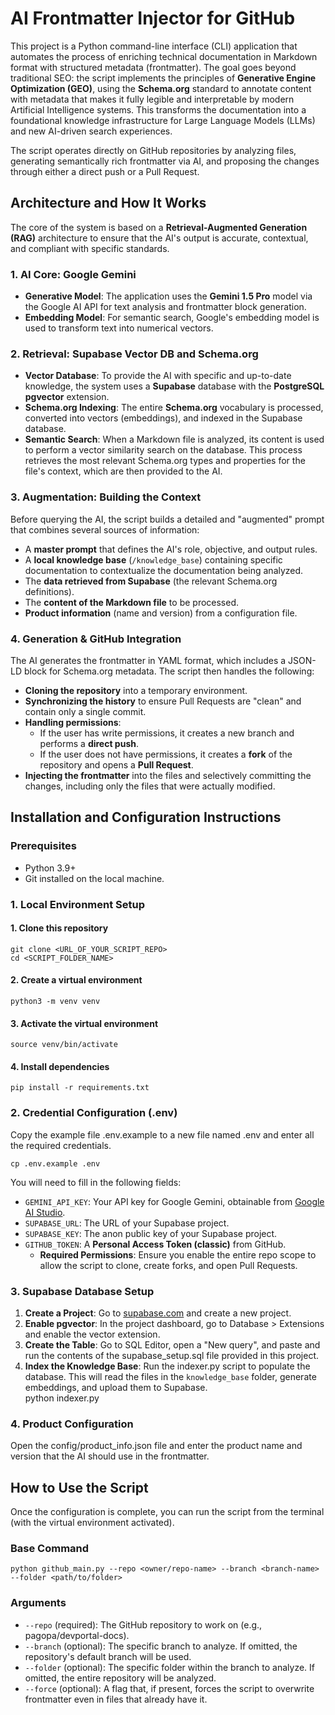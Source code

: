 # **AI Frontmatter Injector for GitHub**

This project is a Python command-line interface (CLI) application that automates the process of enriching technical documentation in Markdown format with structured metadata (frontmatter). The goal goes beyond traditional SEO: the script implements the principles of **Generative Engine Optimization (GEO)**, using the **Schema.org** standard to annotate content with metadata that makes it fully legible and interpretable by modern Artificial Intelligence systems. This transforms the documentation into a foundational knowledge infrastructure for Large Language Models (LLMs) and new AI-driven search experiences.

The script operates directly on GitHub repositories by analyzing files, generating semantically rich frontmatter via AI, and proposing the changes through either a direct push or a Pull Request.

## **Architecture and How It Works**

The core of the system is based on a **Retrieval-Augmented Generation (RAG)** architecture to ensure that the AI's output is accurate, contextual, and compliant with specific standards.

### **1. AI Core: Google Gemini**

* **Generative Model**: The application uses the **Gemini 1.5 Pro** model via the Google AI API for text analysis and frontmatter block generation.  
* **Embedding Model**: For semantic search, Google's embedding model is used to transform text into numerical vectors.

### **2. Retrieval: Supabase Vector DB and Schema.org**

* **Vector Database**: To provide the AI with specific and up-to-date knowledge, the system uses a **Supabase** database with the **PostgreSQL pgvector** extension.  
* **Schema.org Indexing**: The entire **Schema.org** vocabulary is processed, converted into vectors (embeddings), and indexed in the Supabase database.  
* **Semantic Search**: When a Markdown file is analyzed, its content is used to perform a vector similarity search on the database. This process retrieves the most relevant Schema.org types and properties for the file's context, which are then provided to the AI.

### **3. Augmentation: Building the Context**

Before querying the AI, the script builds a detailed and "augmented" prompt that combines several sources of information:

* A **master prompt** that defines the AI's role, objective, and output rules.  
* A **local knowledge base** (`/knowledge_base`) containing specific documentation to contextualize the documentation being analyzed.  
* The **data retrieved from Supabase** (the relevant Schema.org definitions).  
* The **content of the Markdown file** to be processed.  
* **Product information** (name and version) from a configuration file.

### **4. Generation & GitHub Integration**

The AI generates the frontmatter in YAML format, which includes a JSON-LD block for Schema.org metadata. The script then handles the following:

* **Cloning the repository** into a temporary environment.  
* **Synchronizing the history** to ensure Pull Requests are "clean" and contain only a single commit.  
* **Handling permissions**:  
  * If the user has write permissions, it creates a new branch and performs a **direct push**.  
  * If the user does not have permissions, it creates a **fork** of the repository and opens a **Pull Request**.  
* **Injecting the frontmatter** into the files and selectively committing the changes, including only the files that were actually modified.

## **Installation and Configuration Instructions**

### **Prerequisites**

* Python 3.9+  
* Git installed on the local machine.

### **1. Local Environment Setup**

#### 1. Clone this repository  
```
git clone <URL_OF_YOUR_SCRIPT_REPO>  
cd <SCRIPT_FOLDER_NAME>
```
#### 2. Create a virtual environment  
`python3 -m venv venv`

#### 3. Activate the virtual environment  
`source venv/bin/activate`

#### 4. Install dependencies  
`pip install -r requirements.txt`

### **2. Credential Configuration (.env)**

Copy the example file .env.example to a new file named .env and enter all the required credentials.

`cp .env.example .env`

You will need to fill in the following fields:

* `GEMINI_API_KEY`: Your API key for Google Gemini, obtainable from [Google AI Studio](https://aistudio.google.com/app/apikey).  
* `SUPABASE_URL`: The URL of your Supabase project.  
* `SUPABASE_KEY`: The anon public key of your Supabase project.  
* `GITHUB_TOKEN`: A **Personal Access Token (classic)** from GitHub.  
  * **Required Permissions**: Ensure you enable the entire repo scope to allow the script to clone, create forks, and open Pull Requests.

### **3. Supabase Database Setup**

1. **Create a Project**: Go to [supabase.com](https://supabase.com) and create a new project.  
2. **Enable pgvector**: In the project dashboard, go to Database \> Extensions and enable the vector extension.  
3. **Create the Table**: Go to SQL Editor, open a "New query", and paste and run the contents of the supabase\_setup.sql file provided in this project.  
4. **Index the Knowledge Base**: Run the indexer.py script to populate the database. This will read the files in the `knowledge_base` folder, generate embeddings, and upload them to Supabase.  
   python indexer.py

### **4. Product Configuration**

Open the config/product_info.json file and enter the product name and version that the AI should use in the frontmatter.

## **How to Use the Script**

Once the configuration is complete, you can run the script from the terminal (with the virtual environment activated).

### **Base Command**

`python github_main.py --repo <owner/repo-name> --branch <branch-name> --folder <path/to/folder>`

### **Arguments**

* `--repo` (required): The GitHub repository to work on (e.g., pagopa/devportal-docs).  
* `--branch` (optional): The specific branch to analyze. If omitted, the repository's default branch will be used.  
* `--folder` (optional): The specific folder within the branch to analyze. If omitted, the entire repository will be analyzed.  
* `--force` (optional): A flag that, if present, forces the script to overwrite frontmatter even in files that already have it.

